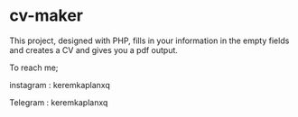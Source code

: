 # cv-maker

This project, designed with PHP, fills in your information in the empty fields and creates a CV and gives you a pdf output.

To reach me;

instagram : keremkaplanxq

Telegram : keremkaplanxq
